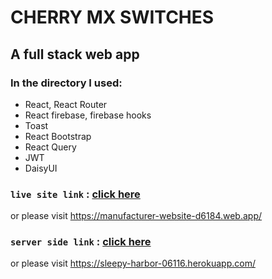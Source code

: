 # CHERRY MX SWITCHES


## A full stack web app

### In the directory I used:
* React, React Router
* React firebase, firebase hooks
* Toast
* React Bootstrap
* React Query
* JWT
* DaisyUI

### `live site link` : [click here](https://manufacturer-website-d6184.web.app/)

or please visit https://manufacturer-website-d6184.web.app/

### `server side link` : [click here](https://sleepy-harbor-06116.herokuapp.com/)
or please visit https://sleepy-harbor-06116.herokuapp.com/

